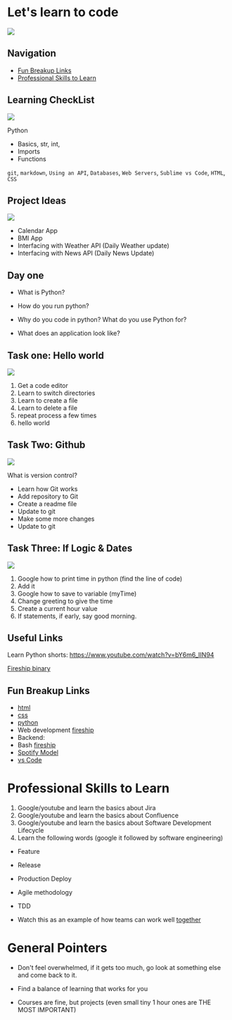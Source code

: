 ﻿# Let's learn to code 
![](https://www.propatel.com/wp-content/uploads/2019/09/coding-and-testing-programming-of-software.jpg)

## Navigation 

- [Fun Breakup Links](#Fun-Breakup-Links)
- [Professional Skills to Learn](Professional-Skills-to-Learn)

## Learning CheckList
![](https://imageio.forbes.com/specials-images/dam/imageserve/1112577548/960x0.jpg?fit=bounds&format=jpg&width=960)

Python
- Basics, str, int, 
- Imports
- Functions

`git`, `markdown`, `Using an API`, `Databases`, `Web Servers`, `Sublime vs Code`, `HTML`, `CSS`

## Project Ideas

![](https://kanbanize.com/wp-content/uploads/website-images/kanban-resources/Kanban_board-elements.png)

- Calendar App
- BMI App
- Interfacing with Weather API (Daily Weather update)
- Interfacing with News API (Daily News Update)

## Day one 

- What is Python?


- How do you run python?


- Why do you code in python? What do you use Python for?

- What does an application look like?


## Task one: Hello world

![](https://docs.microsoft.com/en-us/shows/hello-world/media/helloworld_383x215.png)

1. Get a code editor 
2. Learn to switch directories 
3. Learn to create a file
4. Learn to delete a file 
5. repeat process a few times 
6. hello world

## Task Two: Github

![](https://articles.connectnigeria.com/wp-content/uploads/2018/11/GitHub-2.png)  

What is version control? 

- Learn how Git works
- Add repository to Git
- Create a readme file
- Update to git
- Make some more changes
- Update to git

## Task Three: If Logic & Dates

![](https://cdn.educba.com/academy/wp-content/uploads/2019/11/If-Statement-in-Python.png) 

1. Google how to print time in python (find the line of code)
2.  Add it
3. Google how to save to variable (myTime)
4. Change greeting to give the time 
5. Create a current hour value
6. If statements, if early, say good morning.



## Useful Links 

Learn Python shorts: https://www.youtube.com/watch?v=bY6m6_IIN94 

[Fireship binary](https://www.youtube.com/watch?v=zDNaUi2cjv4&list=PL0vfts4VzfNiI1BsIK5u7LpPaIDKMJIDN&index=96)

## Fun Breakup Links

- [html](https://youtu.be/ok-plXXHlWw)
- [css](https://youtu.be/OEV8gMkCHXQ)
- [python](https://youtu.be/x7X9w_GIm1s)
- Web development  [fireship](https://www.youtube.com/watch?v=nvlizC6koSc)
- Backend: 
- Bash [fireship](https://youtu.be/I4EWvMFj37g)
- [Spotify Model](https://www.youtube.com/watch?v=4GK1NDTWbkY)
- [vs Code](https://youtu.be/KMxo3T_MTvY)

# Professional Skills to Learn

  
1. Google/youtube and learn the basics about Jira
2. Google/youtube and learn the basics about Confluence  
3. Google/youtube and learn the basics about Software Development Lifecycle  
4. Learn the following words (google it followed by software engineering)
- Feature
- Release
- Production Deploy
- Agile methodology
- TDD

- Watch this as an example of how teams can work well  [together](https://youtu.be/4GK1NDTWbkY)

  

# General Pointers

  

- Don't feel overwhelmed, if it gets too much, go look at something else and come back to it.

- Find a balance of learning that works for you

- Courses are fine, but projects (even small tiny 1 hour ones are THE MOST IMPORTANT)
